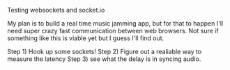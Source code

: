 Testing websockets and socket.io

My plan is to build a real time music jamming app, but for that to happen
I'll need super crazy fast communication between web browsers. Not sure if
something like this is viable yet but I guess I'll find out.

Step 1) Hook up some sockets!
Step 2) Figure out a realiable way to measure the latency
Step 3) see what the delay is in syncing audio.
